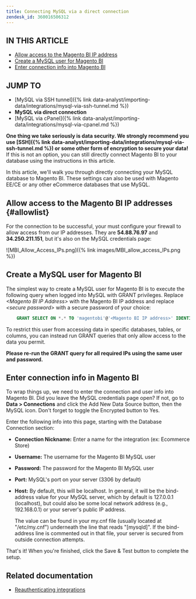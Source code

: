 ```yaml
---
title: Connecting MySQL via a direct connection
zendesk_id: 360016506312
---
```


## IN THIS ARTICLE

* [Allow access to the Magento BI IP address](#allowlist)
* [Create a MySQL user for Magento BI](#steptwo)
* [Enter connection info into Magento BI](#stepthree)

## JUMP TO

* [MySQL via SSH tunnel]({% link data-analyst/importing-data/integrations/mysql-via-ssh-tunnel.md %})
* **MySQL via direct connection**
* [MySQL via cPanel]({% link data-analyst/importing-data/integrations/mysql-via-cpanel.md %})

**One thing we take seriously is data security. We strongly recommend you use [SSH]({% link data-analyst/importing-data/integrations/mysql-via-ssh-tunnel.md %}) or some other form of encryption to secure your data!** If this is not an option, you can still directly connect Magento BI to your database using the instructions in this article.

In this article, we\'ll walk you through directly connecting your MySQL database to Magento BI. These settings can also be used with Magento EE/CE or any other eCommerce databases that use MySQL.

## Allow access to the Magento BI IP addresses {#allowlist}

For the connection to be successful, your must configure your firewall to allow access from our IP addresses. They are **54.88.76.97** and **34.250.211.151**, but it's also on the MySQL credentials page:

![MBI_Allow_Access_IPs.png]({% link images/MBI_allow_access_IPs.png %})

## <span id="steptwo">Create a MySQL user for Magento BI</span>

The simplest way to create a MySQL user for Magento BI is to execute the following query when logged into MySQL with GRANT privileges. Replace *&lt;Magento BI IP Address&gt;* with the Magento BI IP address and replace *&lt;secure password&gt;* with a secure password of your choice:

```sql
    GRANT SELECT ON *.* TO 'magentobi'@'<Magento BI IP address>' IDENTIFIED BY '<secure password>';
```

To restrict this user from accessing data in specific databases, tables, or columns, you can instead run GRANT queries that only allow access to the data you permit.

**Please re-run the GRANT query for all required IPs using the same user and password.**

## <span id="stepthree">Enter connection info in Magento BI</span>

To wrap things up, we need to enter the connection and user info into Magento BI. Did you leave the MySQL credentials page open? If not, go to **Data &gt; Connections** and click the Add New Data Source button, then the MySQL icon. Don\'t forget to toggle the Encrypted button to Yes.

Enter the following info into this page, starting with the Database Connection section:

* **Connection Nickname:** Enter a name for the integration (ex: Ecommerce Store)
* **Username:** The username for the Magento BI MySQL user
* **Password:** The password for the Magento BI MySQL user
* **Port:** MySQL\'s port on your server (3306 by default)
* **Host:** By default, this will be localhost. In general, it will be the bind-address value for your MySQL server, which by default is 127.0.0.1 (localhost), but could also be some local network address (e.g., 192.168.0.1) or your server\'s public IP address.

   The value can be found in your my.cnf file (usually located at \"/etc/my.cnf\") underneath the line that reads \"\[mysqld\]\". If the bind-address line is commented out in that file, your server is secured from outside connection attempts.

That\'s it! When you\'re finished, click the Save & Test button to complete the setup.

## Related documentation

* [Reauthenticating integrations](https://support.magento.com/hc/en-us/articles/360016733151)
